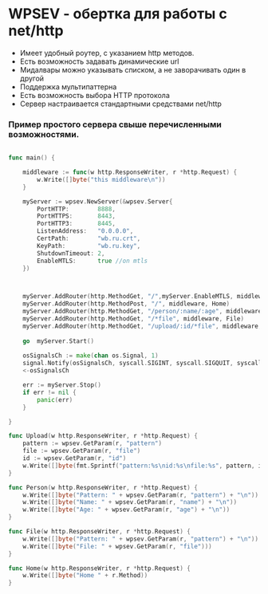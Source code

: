 # WPSEV - обертка для работы с net/http
+ Имеет удобный роутер, с указанием http методов.
+ Есть возможность задавать динамические url
+ Мидалвары можно указывать списком, а не заворачивать один в другой
+ Поддержка мультипаттерна
+ Есть возможность выбора HTTP протокола
+ Сервер настраивается стандартными средствами net/http

### Пример простого сервера свыше перечисленными возможностями.

```go

func main() {

    middleware := func(w http.ResponseWriter, r *http.Request) {
        w.Write([]byte("this middleware\n"))
    }

	myServer := wpsev.NewServer(&wpsev.Server{
		PortHTTP:        8888,
		PortHTTPS:       8443,
		PortHTTP3:       8445,
		ListenAddress:   "0.0.0.0",
		CertPath:        "wb.ru.crt",
		KeyPath:         "wb.ru.key",
		ShutdownTimeout: 2,
		EnableMTLS:      true //on mtls
	})



    myServer.AddRouter(http.MethodGet, "/",myServer.EnableMTLS, middleware, Home)
    myServer.AddRouter(http.MethodPost, "/", middleware, Home)
    myServer.AddRouter(http.MethodGet, "/person/:name/:age", middleware, Person)
    myServer.AddRouter(http.MethodGet, "/*file", middleware, File)
    myServer.AddRouter(http.MethodGet, "/upload/:id/*file", middleware, Upload)
	
	go 	myServer.Start()
	
    osSignalsCh := make(chan os.Signal, 1)
    signal.Notify(osSignalsCh, syscall.SIGINT, syscall.SIGQUIT, syscall.SIGTERM)
    <-osSignalsCh

    err := myServer.Stop()
    if err != nil {
        panic(err)
    }

}

func Upload(w http.ResponseWriter, r *http.Request) {
    pattern := wpsev.GetParam(r, "pattern")
    file := wpsev.GetParam(r, "file")
    id := wpsev.GetParam(r, "id")
    w.Write([]byte(fmt.Sprintf("pattern:%s\nid:%s\nfile:%s", pattern, id, file)))
}

func Person(w http.ResponseWriter, r *http.Request) {
    w.Write([]byte("Pattern: " + wpsev.GetParam(r, "pattern") + "\n"))
    w.Write([]byte("Name: " + wpsev.GetParam(r, "name") + "\n"))
    w.Write([]byte("Age: " + wpsev.GetParam(r, "age") + "\n"))
}

func File(w http.ResponseWriter, r *http.Request) {
    w.Write([]byte("Pattern: " + wpsev.GetParam(r, "pattern") + "\n"))
    w.Write([]byte("File: " + wpsev.GetParam(r, "file")))
}

func Home(w http.ResponseWriter, r *http.Request) {
    w.Write([]byte("Home " + r.Method))
}
```
